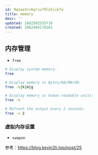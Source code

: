 ```yaml
---
id: 9qoaa3rv6qriu79lo5iik7w
title: memory
desc: ''
updated: 1682502535716
created: 1682484178161
---
```



## 内存管理
- `free`

```bash
# Display system memory:
free

# Display memory in Bytes/KB/MB/GB:
free -b|k|m|g

# Display memory in human-readable units:
free -h

# Refresh the output every 2 seconds:
free -s 2
```
### 虚拟内存设置
- `swapon`

参考：https://blog.kevin2li.top/post/25

